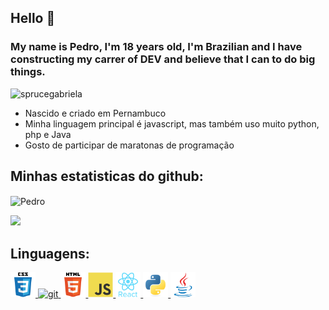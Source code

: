 ## Hello 👋

### My name is Pedro, I'm 18 years old, I'm Brazilian and I have constructing my carrer of DEV and believe that I can to do big things.

<p align="left"> <img src="https://komarev.com/ghpvc/?username=PedroSouza157998&label=Profile%20views&color=0e75b6&style=flat" alt="sprucegabriela" /> </p>

- Nascido e criado em Pernambuco
- Minha linguagem principal é javascript, mas também uso muito python, php e Java
- Gosto de participar de maratonas de programação

## Minhas estatisticas do github:
<p><img align="center" src="https://github-readme-stats.vercel.app/api?username=PedroSouza157998&show_icons=true&locale=en" alt="Pedro" /></p>
  <img aling="left" src="https://github-readme-stats.vercel.app/api/top-langs/?username=PedroSouza157998&&langs_count=8&count_private=true&layout=compact&hide=Jupyter%20Notebook"/>



## Linguagens: 

<p align="left"> 
  <a href="https://www.w3schools.com/css/" target="_blank"> <img src="https://raw.githubusercontent.com/devicons/devicon/master/icons/css3/css3-original-wordmark.svg" alt="css3" width="40" height="40"/> </a> <a href="https://git-scm.com/" target="_blank"> <img src="https://www.vectorlogo.zone/logos/git-scm/git-scm-icon.svg" alt="git" width="40" height="40"/> </a> <a href="https://www.w3.org/html/" target="_blank"> <img src="https://raw.githubusercontent.com/devicons/devicon/master/icons/html5/html5-original-wordmark.svg" alt="html5" width="40" height="40"/> </a><a href="https://developer.mozilla.org/en-US/docs/Web/JavaScript" target="_blank"> <img src="https://raw.githubusercontent.com/devicons/devicon/master/icons/javascript/javascript-original.svg" alt="javascript" width="40" height="40"/> </a>  <a href="https://reactjs.org/" target="_blank"> <img src="https://raw.githubusercontent.com/devicons/devicon/master/icons/react/react-original-wordmark.svg" alt="react" width="40" height="40"/> </a> <a href="https://www.python.org" target="_blank"> <img src="https://raw.githubusercontent.com/devicons/devicon/master/icons/python/python-original.svg" alt="typescript" width="40" height="40"/> </a><a href="https://www.java.com" target="_blank"> <img src="https://raw.githubusercontent.com/devicons/devicon/master/icons/java/java-original.svg" alt="Java" width="40" height="40"/> </a> 
</p>
